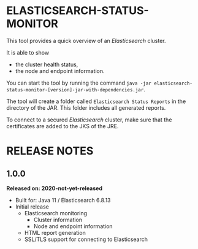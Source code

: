 ELASTICSEARCH-STATUS-MONITOR
============================

This tool provides a quick overview of an _Elasticsearch_ cluster.

It is able to show

* the cluster health status,
* the node and endpoint information.

You can start the tool by running the command `java -jar elasticsearch-status-monitor-[version]-jar-with-dependencies.jar`.

The tool will create a folder called `Elasticsearch Status Reports` in the directory of the JAR.
This folder includes all generated reports.

To connect to a secured _Elasticsearch_ cluster, make sure that the certificates are added to the JKS of the JRE.

RELEASE NOTES
=============

1.0.0
-----
**Released on: 2020-not-yet-released**

* Built for: Java 11 / Elasticsearch 6.8.13
* Initial release
  * Elasticsearch monitoring
    * Cluster information
    * Node and endpoint information
  * HTML report generation
  * SSL/TLS support for connecting to Elasticsearch
